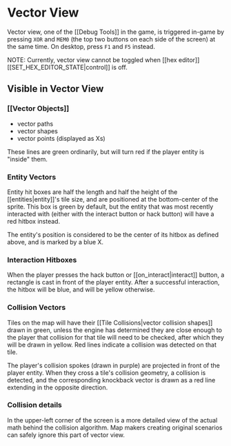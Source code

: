 # Vector View

Vector view, one of the [[Debug Tools]] in the game, is triggered in-game by pressing `XOR` and `MEM0` (the top two buttons on each side of the screen) at the same time. On desktop, press `F1` and `F5` instead.

NOTE: Currently, vector view cannot be toggled when [[hex editor]] [[SET_HEX_EDITOR_STATE|control]] is off.

## Visible in Vector View

### [[Vector Objects]]

- vector paths
- vector shapes
- vector points (displayed as Xs)

These lines are green ordinarily, but will turn red if the player entity is "inside" them.

### Entity Vectors

Entity hit boxes are half the length and half the height of the [[entities|entity]]'s tile size, and are positioned at the bottom-center of the sprite. This box is green by default, but the entity that was most recently interacted with (either with the interact button or hack button) will have a red hitbox instead.

The entity's position is considered to be the center of its hitbox as defined above, and is marked by a blue X.

### Interaction Hitboxes

When the player presses the hack button or [[on_interact|interact]] button, a rectangle is cast in front of the player entity. After a successful interaction, the hitbox will be blue, and will be yellow otherwise.

### Collision Vectors

Tiles on the map will have their [[Tile Collisions|vector collision shapes]] drawn in green, unless the engine has determined they are close enough to the player that collision for that tile will need to be checked, after which they will be drawn in yellow. Red lines indicate a collision was detected on that tile.

The player's collision spokes (drawn in purple) are projected in front of the player entity. When they cross a tile's collision geometry, a collision is detected, and the corresponding knockback vector is drawn as a red line extending in the opposite direction.

### Collision details

In the upper-left corner of the screen is a more detailed view of the actual math behind the collision algorithm. Map makers creating original scenarios can safely ignore this part of vector view.

